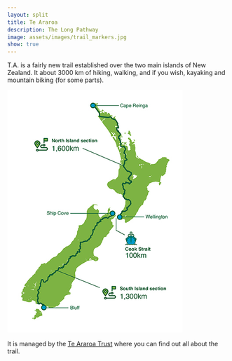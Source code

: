```yaml
---
layout: split
title: Te Araroa
description: The Long Pathway
image: assets/images/trail_markers.jpg
show: true
---
```


T.A. is a fairly new trail established over the two main islands of New Zealand. It about 3000 km of hiking, walking, and if you wish, kayaking and mountain biking (for some parts). 

![](assets/images/Te-Araroa-Map-Graphic-web.jpg)

It is managed by the [Te Araroa Trust](https://www.teararoa.org.nz/) where you can find out all about the trail.

